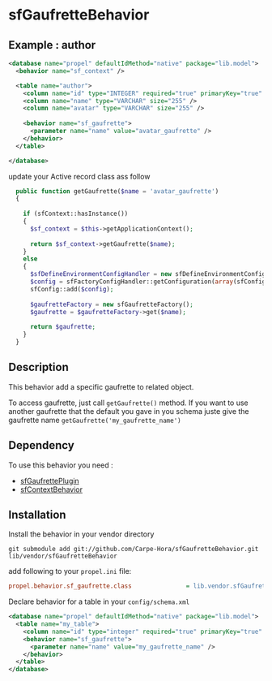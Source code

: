 sfGaufretteBehavior
=================

Example :  author
----------------------------

``` xml
<database name="propel" defaultIdMethod="native" package="lib.model">
  <behavior name="sf_context" />

  <table name="author">
    <column name="id" type="INTEGER" required="true" primaryKey="true" autoIncrement="true" />
    <column name="name" type="VARCHAR" size="255" />
    <column name="avatar" type="VARCHAR" size="255" />
    
    <behavior name="sf_gaufrette">
      <parameter name="name" value="avatar_gaufrette" />
    </behavior>
  </table>

</database>
```
update your Active record class ass follow

```php
  public function getGaufrette($name = 'avatar_gaufrette')
  {
  
    if (sfContext::hasInstance())
    {
      $sf_context = $this->getApplicationContext();
      
      return $sf_context->getGaufrette($name);
    }
    else
    {
      $sfDefineEnvironmentConfigHandler = new sfDefineEnvironmentConfigHandler();
      $config = sfFactoryConfigHandler::getConfiguration(array(sfConfig::get('sf_app_config_dir').'/app.yml'));
      sfConfig::add($config);
  
      $gaufretteFactory = new sfGaufretteFactory();
      $gaufrette = $gaufretteFactory->get($name);
      
      return $gaufrette;
    }
  }
```

Description
-----------

This behavior add a specific gaufrette to related object.

To access gaufrette, just call ```getGaufrette()``` method.
If you want to use another gaufrette that the default you gave in you schema juste give the gaufrette name ```getGaufrette('my_gaufrette_name')```


Dependency
-----------

To use this behavior you need :

- [sfGaufrettePlugin](https://github.com/themouette/sfGaufrettePlugin)
- [sfContextBehavior](https://github.com/Carpe-Hora/sfContextBehavior)

Installation
------------

Install the behavior in your vendor directory

```
git submodule add git://github.com/Carpe-Hora/sfGaufretteBehavior.git lib/vendor/sfGaufretteBehavior
```

add following to your ```propel.ini``` file:

``` ini
propel.behavior.sf_gaufrette.class               = lib.vendor.sfGaufretteBehavior.src.SfGaufretteBehavior
```

Declare behavior for a table in your ```config/schema.xml```

``` xml
<database name="propel" defaultIdMethod="native" package="lib.model">
  <table name="my_table">
    <column name="id" type="integer" required="true" primaryKey="true" autoIncrement="true" />
    <behavior name="sf_gaufrette">
      <parameter name="name" value="my_gaufrette_name" />
    </behavior>
  </table>
</database>
```


